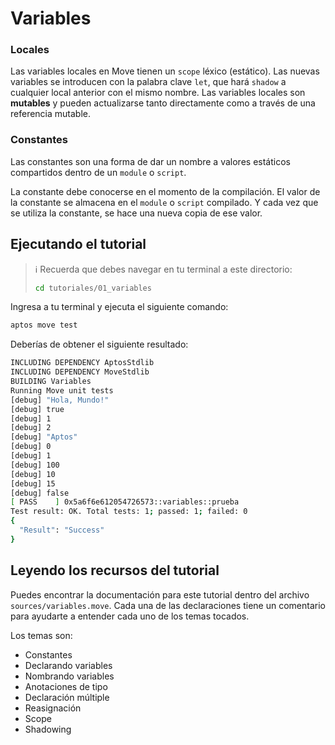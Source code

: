 # Variables

### Locales
Las variables locales en Move tienen un `scope` léxico (estático). Las nuevas variables se introducen con la palabra clave `let`, que hará `shadow` a cualquier local anterior con el mismo nombre. Las variables locales son **mutables** y pueden actualizarse tanto directamente como a través de una referencia mutable.


### Constantes
Las constantes son una forma de dar un nombre a valores estáticos compartidos dentro de un `module` o `script`.

La constante debe conocerse en el momento de la compilación. El valor de la constante se almacena en el `module` o `script` compilado. Y cada vez que se utiliza la constante, se hace una nueva copia de ese valor.

## Ejecutando el tutorial

> :information_source: Recuerda que debes navegar en tu terminal a este directorio:
>```sh
>cd tutoriales/01_variables
>```

Ingresa a tu terminal y ejecuta el siguiente comando:

```sh
aptos move test
```

Deberías de obtener el siguiente resultado:
```sh
INCLUDING DEPENDENCY AptosStdlib
INCLUDING DEPENDENCY MoveStdlib
BUILDING Variables
Running Move unit tests
[debug] "Hola, Mundo!"
[debug] true
[debug] 1
[debug] 2
[debug] "Aptos"
[debug] 0
[debug] 1
[debug] 100
[debug] 10
[debug] 15
[debug] false
[ PASS    ] 0x5a6f6e612054726573::variables::prueba
Test result: OK. Total tests: 1; passed: 1; failed: 0
{
  "Result": "Success"
}
```

## Leyendo los recursos del tutorial

Puedes encontrar la documentación para este tutorial dentro del archivo `sources/variables.move`. Cada una de las declaraciones tiene un comentario para ayudarte a entender cada uno de los temas tocados.

Los temas son:
* Constantes
* Declarando variables
* Nombrando variables
* Anotaciones de tipo
* Declaración múltiple
* Reasignación
* Scope
* Shadowing